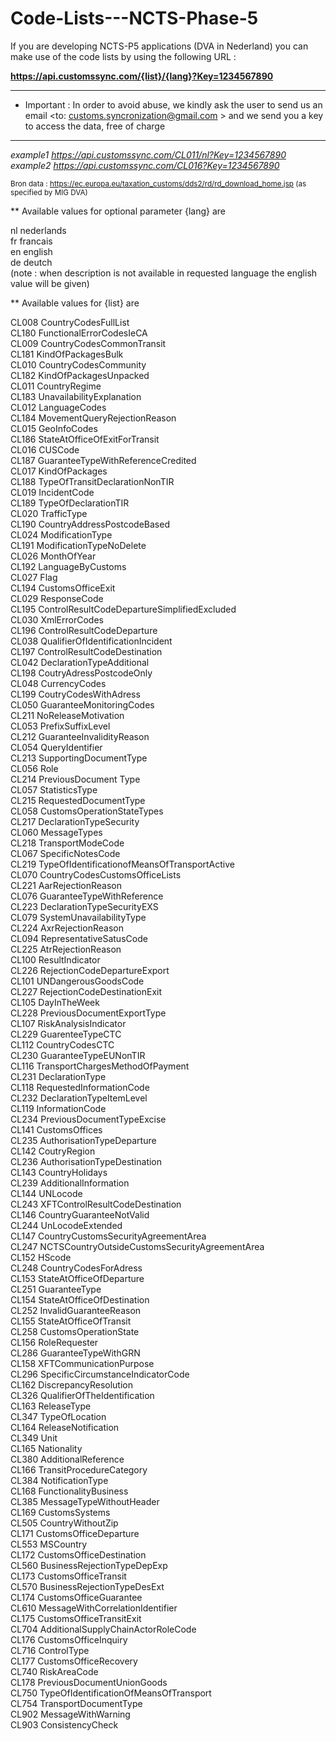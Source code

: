 # Code-Lists---NCTS-Phase-5
If you are developing NCTS-P5 applications (DVA in Nederland)  you can make use of the code lists by using the following URL :

<b>https://api.customssync.com/{list}/{lang}?Key=1234567890</b>  

*****************************************************************************************************************************************
* Important : In order to avoid abuse, we kindly ask the user to send us an email <to: customs.syncronization@gmail.com > and we send you a key to access the data, free of charge
******************************************************************************************************************************************

<i>example1 https://api.customssync.com/CL011/nl?Key=1234567890</i><br>
<i>example2 https://api.customssync.com/CL016?Key=1234567890</i>

<small>Bron data : https://ec.europa.eu/taxation_customs/dds2/rd/rd_download_home.jsp (as specified by MIG DVA)</small>

** Available values for optional parameter {lang} are 

nl nederlands<br>
fr francais<br>
en english<br>
de deutch  <br> 
(note : when description is not available in requested language the english value will be given)<br>


** Available values for {list} are 

CL008 CountryCodesFullList <br>
CL180 FunctionalErrorCodesIeCA <br>
CL009 CountryCodesCommonTransit  <br>
CL181 KindOfPackagesBulk <br>
CL010 CountryCodesCommunity  <br>
CL182 KindOfPackagesUnpacked <br>
CL011 CountryRegime  <br>
CL183 UnavailabilityExplanation <br>
CL012 LanguageCodes  <br>
CL184 MovementQueryRejectionReason <br>
CL015 GeoInfoCodes  <br>
CL186 StateAtOfficeOfExitForTransit <br>
CL016 CUSCode  <br>
CL187 GuaranteeTypeWithReferenceCredited <br>
CL017 KindOfPackages  <br>
CL188 TypeOfTransitDeclarationNonTIR <br>
CL019 IncidentCode  <br>
CL189 TypeOfDeclarationTIR <br>
CL020 TrafficType  <br>
CL190 CountryAddressPostcodeBased <br>
CL024 ModificationType  <br>
CL191 ModificationTypeNoDelete <br>
CL026 MonthOfYear  <br>
CL192 LanguageByCustoms <br>
CL027 Flag  <br>
CL194 CustomsOfficeExit <br>
CL029 ResponseCode  <br>
CL195 ControlResultCodeDepartureSimplifiedExcluded <br>
CL030 XmlErrorCodes  <br>
CL196 ControlResultCodeDeparture <br>
CL038 QualifierOfIdentificationIncident  <br>
CL197 ControlResultCodeDestination <br>
CL042 DeclarationTypeAdditional  <br>
CL198 CoutryAdressPostcodeOnly <br>
CL048 CurrencyCodes  <br>
CL199 CoutryCodesWithAdress <br>
CL050 GuaranteeMonitoringCodes  <br>
CL211 NoReleaseMotivation <br>
CL053 PrefixSuffixLevel  <br>
CL212 GuaranteeInvalidityReason <br>
CL054 QueryIdentifier  <br>
CL213 SupportingDocumentType <br>
CL056 Role  <br>
CL214 PreviousDocument Type <br>
CL057 StatisticsType  <br>
CL215 RequestedDocumentType <br>
CL058 CustomsOperationStateTypes  <br>
CL217 DeclarationTypeSecurity <br>
CL060 MessageTypes  <br>
CL218 TransportModeCode <br>
CL067 SpecificNotesCode  <br>
CL219 TypeOfIdentificationofMeansOfTransportActive <br>
CL070 CountryCodesCustomsOfficeLists  <br>
CL221 AarRejectionReason <br>
CL076 GuaranteeTypeWithReference  <br>
CL223 DeclarationTypeSecurityEXS <br>
CL079 SystemUnavailabilityType  <br>
CL224 AxrRejectionReason <br>
CL094 RepresentativeSatusCode  <br>
CL225 AtrRejectionReason <br>
CL100 ResultIndicator  <br>
CL226 RejectionCodeDepartureExport <br>
CL101 UNDangerousGoodsCode  <br>
CL227 RejectionCodeDestinationExit <br>
CL105 DayInTheWeek  <br>
CL228 PreviousDocumentExportType <br>
CL107 RiskAnalysisIndicator  <br>
CL229 GuarenteeTypeCTC <br>
CL112 CountryCodesCTC  <br>
CL230 GuaranteeTypeEUNonTIR <br>
CL116 TransportChargesMethodOfPayment  <br>
CL231 DeclarationType <br>
CL118 RequestedInformationCode  <br>
CL232 DeclarationTypeItemLevel <br>
CL119 InformationCode  <br>
CL234 PreviousDocumentTypeExcise <br>
CL141 CustomsOffices  <br>
CL235 AuthorisationTypeDeparture <br>
CL142 CoutryRegion  <br>
CL236 AuthorisationTypeDestination <br>
CL143 CountryHolidays  <br>
CL239 AdditionalInformation <br>
CL144 UNLocode  <br>
CL243 XFTControlResultCodeDestination <br>
CL146 CountryGuaranteeNotValid  <br>
CL244 UnLocodeExtended <br>
CL147 CountryCustomsSecurityAgreementArea <br>
CL247 NCTSCountryOutsideCustomsSecurityAgreementArea <br>
CL152 HScode  <br>
CL248 CountryCodesForAdress <br>
CL153 StateAtOfficeOfDeparture  <br>
CL251 GuaranteeType <br>
CL154 StateAtOfficeOfDestination  <br>
CL252 InvalidGuaranteeReason <br>
CL155 StateAtOfficeOfTransit  <br>
CL258 CustomsOperationState <br>
CL156 RoleRequester  <br>
CL286 GuaranteeTypeWithGRN <br>
CL158 XFTCommunicationPurpose  <br>
CL296 SpecificCircumstanceIndicatorCode <br>
CL162 DiscrepancyResolution  <br>
CL326 QualifierOfTheIdentification <br>
CL163 ReleaseType  <br>
CL347 TypeOfLocation <br>
CL164 ReleaseNotification  <br>
CL349 Unit <br>
CL165 Nationality  <br>
CL380 AdditionalReference <br>
CL166 TransitProcedureCategory  <br>
CL384 NotificationType <br>
CL168 FunctionalityBusiness  <br>
CL385 MessageTypeWithoutHeader <br>
CL169 CustomsSystems  <br>
CL505 CountryWithoutZip <br>
CL171 CustomsOfficeDeparture  <br>
CL553 MSCountry <br>
CL172 CustomsOfficeDestination  <br>
CL560 BusinessRejectionTypeDepExp <br>
CL173 CustomsOfficeTransit  <br>
CL570 BusinessRejectionTypeDesExt <br>
CL174 CustomsOfficeGuarantee  <br>
CL610 MessageWithCorrelationIdentifier <br>
CL175 CustomsOfficeTransitExit  <br>
CL704 AdditionalSupplyChainActorRoleCode <br>
CL176 CustomsOfficeInquiry  <br>
CL716 ControlType <br>
CL177 CustomsOfficeRecovery  <br>
CL740 RiskAreaCode <br>
CL178 PreviousDocumentUnionGoods  <br>
CL750 TypeOfIdentificationOfMeansOfTransport <br>
CL754 TransportDocumentType <br>
CL902 MessageWithWarning <br>
CL903 ConsistencyCheck <br>




